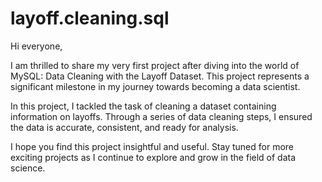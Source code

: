 # layoff.cleaning.sql
Hi everyone,

I am thrilled to share my very first project after diving into the world of MySQL: Data Cleaning with the Layoff Dataset. This project represents a significant milestone in my journey towards becoming a data scientist.

In this project, I tackled the task of cleaning a dataset containing information on layoffs. Through a series of data cleaning steps, I ensured the data is accurate, consistent, and ready for analysis.

I hope you find this project insightful and useful. Stay tuned for more exciting projects as I continue to explore and grow in the field of data science.
